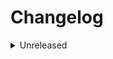 # Changelog

<details>
<summary>Unreleased</summary>

### BREAKING CHANGES

### New features

- Add `\BSP\DrWatson\DrWatson`
- Add `\BSP\DrWatson\ExceptionType`

### Bugfixes

</details>
